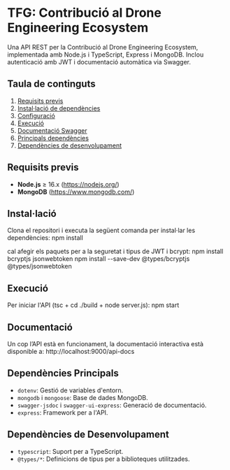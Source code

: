 # TFG: Contribució al Drone Engineering Ecosystem

Una API REST per la Contribució al Drone Engineering Ecosystem, implementada amb Node.js i TypeScript, Express i MongoDB. Inclou autenticació amb JWT i documentació automàtica via Swagger.


## Taula de continguts

1. [Requisits previs](#requisits-previs)  
2. [Instal·lació de dependències](#instal·lacio-de-dependencies)  
3. [Configuració](#configuracio)  
4. [Execució](#execucio)  
5. [Documentació Swagger](#documentacio-swagger)  
6. [Principals dependències](#principals-dependencies)  
7. [Dependències de desenvolupament](#dependencies-de-desenvolupament)  


## Requisits previs

- **Node.js** ≥ 16.x (https://nodejs.org/)
- **MongoDB** (https://www.mongodb.com/)


## Instal·lació

Clona el repositori i executa la següent comanda per instal·lar les dependències: 
npm install

cal afegir els paquets per a la seguretat i tipus de JWT i bcrypt:
npm install bcryptjs jsonwebtoken
npm install --save-dev @types/bcryptjs @types/jsonwebtoken


## Execució

Per iniciar l'API (tsc + cd ./build + node server.js): 
npm start


## Documentació
Un cop l’API està en funcionament, la documentació interactiva està disponible a:
http://localhost:9000/api-docs


## Dependències Principals
- `dotenv`: Gestió de variables d'entorn.
- `mongodb` i `mongoose`: Base de dades MongoDB.
- `swagger-jsdoc` i `swagger-ui-express`: Generació de documentació.
- `express`: Framework per a l'API.


## Dependències de Desenvolupament
- `typescript`: Suport per a TypeScript.
- `@types/*`: Definicions de tipus per a biblioteques utilitzades.